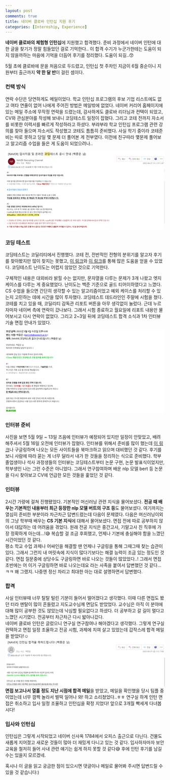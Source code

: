 ```yaml
---
layout: post
comments: true
title: 네이버 클로바 인턴십 지원 후기
categories: [Internship, Experience]
---
```


**네이버 클로바의 체험형 인턴십**에 지원했고 합격했다. 준비 과정에서 네이버 인턴에 대한 글을 찾기가 정말 힘들었던 걸로 기억한다.. 이 합격 수기가 누군가한테는 도움이 되지 않을까하는 마음에 기억을 더듬어 후기를 정리했다. 도움이 되길..:kissing_smiling_eyes:

5월 초에 클로바에 문을 처음으로 두드렸고, 인턴십 첫 주차인 지금이 6월 중순이니 지원부터 출근까지 **약 한 달 반**이 걸린 셈이다.   
   
   
        
### 컨택 방식   
연락 수단은 당연하게도 메일이었다. 학교 인턴십 프로그램의 후보 기업 리스트에도 없고 여타 연줄이 없어 나에게 주어진 방법은 메일밖에 없었다. 네이버 커리어 홈페이지에 있는 메일 주소에 무작정 연락을 드렸는데, 감사하게도 클로바 리더님과 컨택이 되었고, CV와 관심분야를 작성해 보내니 코딩테스트 일정이 잡혔다. 그리고 코테 전까지 자소서를 비롯한 이력서를 빠르게 작성하라고 하셨다. 부랴부랴 학교 인턴십 프로그램 관련 강의를 찾아 들으며 자소서도 작성했고 코테도 틈틈히 준비했다. 사실 학기 중이라 코테준비는 따로 못하고 당일 몇 문제 더 풀어본 게 전부였다. 이전에 친구따라 몇문제 풀어보고 알고리즘 수업을 들은 게 도움이 되었으려나..

![coding test noti](/assets/images/2022-06-19/coding_test_noti.jpg)
   

    
### 코딩 테스트   
코딩테스트는 코딜리티에서 진행했다. 코테 전, 전반적인 전형의 분위기를 알고자 후기를 찾아봤지만 많이 찾지는 못했고, [이 링크](https://blog.naver.com/revan2426/221899780383)와 [이 링크](https://siahn95.tistory.com/entry/%EB%84%A4%EC%9D%B4%EB%B2%84-NLP-%EC%9D%B8%ED%84%B4-%EB%A9%B4%EC%A0%91-%ED%9B%84%EA%B8%B0)를 통해 많은 도움을 얻을 수 있었다. 코딩테스트 난이도는 어렵지 않았던 것으로 기억한다.   

구체적인 내용은 대외비라 밝힐 수는 없지만, 문자열을 다루는 문제가 3개 나왔고 엣지 케이스를 다루는 게 중요했었다. 난이도는 백준 기준으로 골드 티어이하였다고 느꼈다. CS 수업을 들으면 간단히 생각할 수 있는 알고리즘이었고 예외 케이스를 처리할 수 있는지 고민하는 데에 시간을 많이 투자했다. 코딩테스트 데드라인인 주말에 시험을 쳤다. 코테를 치고 있을 때,  코딜리티 감독관 리포트 버튼을 아무 생각없이 눌렀다. 근데 누르자마자 네이버 측에 연락이 갔나보다. 그래서 시험 종료하고 월요일에 리포트 내용만 물어보시고 다시 연락이 없었다. 그리고 2~3일 뒤에 코딩테스트 합격 소식과 1차 인터뷰 기술 면접 안내가 있었다. 

![interview noti](/assets/images/2022-06-19/interview_noti.png)

### 인터뷰 준비
사진을 보면 5월 9일 ~ 13일 즈음에 인터뷰가 예정되어 있지만 일정이 안맞았고, 배려해주셔서 5월 16일 오전에 인터뷰가 잡혔다. 인터뷰를 위해서 준비를 많이 했는데 [이 링크](https://gmlwjd9405.github.io/tags.html#%EB%A9%B4%EC%A0%91)나 구글링하며 나오는 모든 사이트들을 북마크하고 읽으며 대비했던 것 같다. 후기를 보니 사람에 따라 묻는 게 너무 달라서 내가 한 것들을 정리하는 식으로 준비했다. 학부 졸업생이나 석사 과정생들의 인터뷰는 코딩테스트부터 논문 구현, 논문 발표식이었지만, 학부생인 나는 그런 수준은 아니었다. 그래서 연구참여하며 배운 nlp 모델 bert 등 논문을 다시 찾아보고 CV에 언급한 모든 것들을 훑었던 것 같다.   

### 인터뷰
2시간 가량에 걸쳐 진행됐었다. 기본적인 머신러닝 관련 지식을 물어보셨다. **전공 때 배우는 기본적인 내용부터 최근 등장한 nlp 모델 버트의 구조 등**도 물어보셨다. 여기까지는 열심히 준비한 부분이라 차근차근 답변드렸는데 다음이 문제였다. 다음은 머신러닝이외의 그냥 학부때 배우는 **CS 기본 지식**에 대해서 물어보셨다. 면접 전에 따로 공부하지 않아서 대답하는 데 어려움을 겪었다. 원래 전공 지식은 중간고사, 기말고사 친 직후에 가장 정확하게 아는데...!:sweat_smile: 복습할 걸 조금 후회했고, 언제나 기본에 충실해야 함을 느꼈던 시간이었던 것 같다.   
 평소 학교 수업 과제나 어싸인을 해결할 땐 언제나 구글링을 통해 그때그때 찾는 습관이 있다. 그래서 그런지 내 머릿속에 지식이 많다기보다는 해결 능력이 조금 있는 정도인 것 같다. 면접 질문중에 상당수도 구글링하면 바로 나오는 것들이 많았었다..! 그래서 면접 초반에는 어 이거 구글링하면 바로 나오는데요 라는 사족을 붙여서 답변했던 것 같다...ㅋㅋ 왜 그랬지. 나중엔 정신 차리고 최대한 아는 대로 설명하면서 답변했다. 

### 합격
사실 인터뷰때 너무 탈탈 털린 기분이 들어서 떨어졌다고 생각했다. 이때 다른 면접도 봤던 터라 멘탈이 많이 흔들렸고 지도교수님께 면담도 받았었다. 교수님은 아직 이 분야에 대해 많이 공부한 것도 않았는데 낙심할 필요없다고 하셨다. 더 공부하고 갈 길이 멀다고 느꼈던 시기였다. 전공부터 차근차근 다시 밟아나갔다.   
네이버 클로바 인턴은 글렀으니 연구실 연구참여나 해야겠다고 생각했다. 그렇게 연구실 컨택하고 면접 일정 조율하고 전공 시험, 과제에 치여 살고 있었는데 갑작스레 합격 메일을 받았다!:relaxed:
![admission_pass](/assets/images/2022-06-19/admission_pass.png)  
**면접 보고나서 열흘 정도 지난 시점에 합격 메일**을 받았고, 메일을 확인했을 당시 팀플 중이었는데 너무 깜짝 놀라서 벌떡 일어나 와! 하고 소리쳤었다..ㅎㅎ 연구실 하계 인턴 면접은 취소하고 입사 일정 조율하고 인턴십을 확정 지었다! 앞으로 3개월 빡세게 다녀봅시다!

### 입사와 인턴십
인턴십은 그렇게 시작되었고 네이버 신사옥 1784에서 오피스 출근으로 다닌다. 건물도 새롭게 지어졌고 새로운 것들이 많아 더 재밌게 다니고 있는 것 같다. 입사하자마자 보안 교육을 철저히 들어 사내 관련 얘기는 쉽게 하지 못할 것 같다:sweat_smile: 후에 인턴 후기를 남길 수는 있을지 모르겠네. 

혹시나 이 글을 읽고 궁금한 점이 있으시면 댓글이나 메일로 물어봐 주시면 답변드릴 수 있을 것 같습니다:)